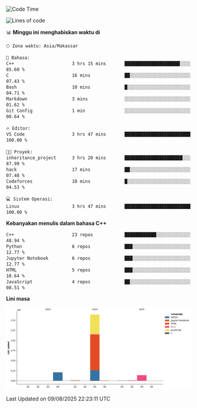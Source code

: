 <!--START_SECTION:waka-->
![Code Time](http://img.shields.io/badge/Code%20Time-398%20hrs%2050%20mins-blue)

![Lines of code](https://img.shields.io/badge/Sejak%20Hello%20World%20aku%20telah%20menulis-2.0%20million%20baris%20kode-blue)

📊 **Minggu ini menghabiskan waktu di** 

```text
🕑︎ Zona waktu: Asia/Makassar

💬 Bahasa: 
C++                      3 hrs 15 mins       █████████████████████░░░░   85.60 % 
C                        16 mins             ██░░░░░░░░░░░░░░░░░░░░░░░   07.43 % 
Bash                     10 mins             █░░░░░░░░░░░░░░░░░░░░░░░░   04.71 % 
Markdown                 3 mins              ░░░░░░░░░░░░░░░░░░░░░░░░░   01.62 % 
Git Config               1 min               ░░░░░░░░░░░░░░░░░░░░░░░░░   00.64 % 

🔥 Editor: 
VS Code                  3 hrs 47 mins       █████████████████████████   100.00 % 

🐱‍💻 Proyek: 
inheritance_project      3 hrs 20 mins       ██████████████████████░░░   87.99 % 
hack                     17 mins             ██░░░░░░░░░░░░░░░░░░░░░░░   07.48 % 
Codeforces               10 mins             █░░░░░░░░░░░░░░░░░░░░░░░░   04.53 % 

💻 Sistem Operasi: 
Linux                    3 hrs 47 mins       █████████████████████████   100.00 % 
```

**Kebanyakan menulis dalam bahasa C++** 

```text
C++                      23 repos            ████████████░░░░░░░░░░░░░   48.94 % 
Python                   6 repos             ███░░░░░░░░░░░░░░░░░░░░░░   12.77 % 
Jupyter Notebook         6 repos             ███░░░░░░░░░░░░░░░░░░░░░░   12.77 % 
HTML                     5 repos             ███░░░░░░░░░░░░░░░░░░░░░░   10.64 % 
JavaScript               4 repos             ██░░░░░░░░░░░░░░░░░░░░░░░   08.51 % 
```



**Lini masa**

![Lines of Code chart](https://raw.githubusercontent.com/yusuf601/yusuf601/main/assets/bar_graph.png)


 Last Updated on 09/08/2025 22:23:11 UTC
<!--END_SECTION:waka-->

